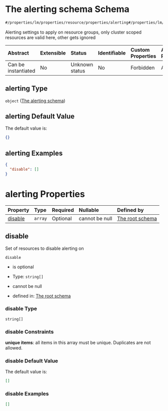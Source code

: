 # The alerting schema Schema

```txt
#/properties/lm/properties/resource/properties/alerting#/properties/lm/properties/resource/properties/alerting
```

Alerting settings to apply on resource groups, only cluster scoped resources are valid here, other gets ignored

| Abstract            | Extensible | Status         | Identifiable | Custom Properties | Additional Properties | Access Restrictions | Defined In                                                        |
| :------------------ | :--------- | :------------- | :----------- | :---------------- | :-------------------- | :------------------ | :---------------------------------------------------------------- |
| Can be instantiated | No         | Unknown status | No           | Forbidden         | Allowed               | none                | [values.schema.json\*](values.schema.json "open original schema") |

## alerting Type

`object` ([The alerting schema](values-properties-the-lm-schema-properties-the-resource-schema-properties-the-alerting-schema.md))

## alerting Default Value

The default value is:

```json
{}
```

## alerting Examples

```json
{
  "disable": []
}
```

# alerting Properties

| Property            | Type    | Required | Nullable       | Defined by                                                                                                                                                                                                                                                                                               |
| :------------------ | :------ | :------- | :------------- | :------------------------------------------------------------------------------------------------------------------------------------------------------------------------------------------------------------------------------------------------------------------------------------------------------- |
| [disable](#disable) | `array` | Optional | cannot be null | [The root schema](values-properties-the-lm-schema-properties-the-resource-schema-properties-the-alerting-schema-properties-the-disable-schema.md "#/properties/lm/properties/resource/properties/alerting/properties/disable#/properties/lm/properties/resource/properties/alerting/properties/disable") |

## disable

Set of resources to disable alerting on

`disable`

*   is optional

*   Type: `string[]`

*   cannot be null

*   defined in: [The root schema](values-properties-the-lm-schema-properties-the-resource-schema-properties-the-alerting-schema-properties-the-disable-schema.md "#/properties/lm/properties/resource/properties/alerting/properties/disable#/properties/lm/properties/resource/properties/alerting/properties/disable")

### disable Type

`string[]`

### disable Constraints

**unique items**: all items in this array must be unique. Duplicates are not allowed.

### disable Default Value

The default value is:

```json
[]
```

### disable Examples

```json
[]
```
